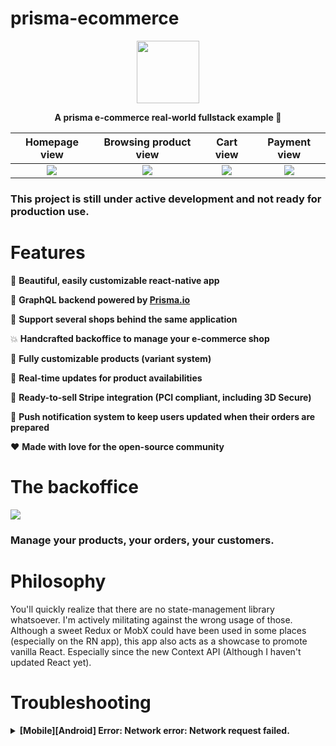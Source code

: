 # prisma-ecommerce
<p align="center">
  <img height=100" src="https://d1k5w7mbrh6vq5.cloudfront.net/images/cache/cc/5b/b9/cc5bb931b5f5fb8914609572a9dc51c1.png">
</p>
<p align="center">                                                                                                               <strong>A prisma e-commerce real-world fullstack example 🚀</strong>
</p>

Homepage view             |  Browsing product view          | Cart view            | Payment view
:-------------------------:|:-------------------------:|:-------------------------:|:-------------------------:
![](https://image.ibb.co/mzo0wJ/Simulator_Screen_Shot_i_Phone_6_2018_05_13_at_15_26_52.png)  | ![](https://image.ibb.co/hGoNAd/Simulator_Screen_Shot_i_Phone_6_2018_05_13_at_15_26_45.png) | ![](https://image.ibb.co/cu4CAd/Simulator_Screen_Shot_i_Phone_6_2018_05_13_at_15_31_16.png) | ![](https://image.ibb.co/gsN4ao/Simulator_Screen_Shot_i_Phone_6_2018_05_22_at_22_25_13.png)

### This project is still under active development and not ready for production use.


# Features

💁 **Beautiful, easily customizable react-native app**

💨 **GraphQL backend powered by [Prisma.io](https://www.prisma.io/)**

🏦 **Support several shops behind the same application**

💥 **Handcrafted backoffice to manage your e-commerce shop**

🔏 **Fully customizable products (variant system)**

💫 **Real-time updates for product availabilities**

💸 **Ready-to-sell Stripe integration (PCI compliant, including 3D Secure)**

🔔 **Push notification system to keep users updated when their orders are prepared**

❤️ **Made with love for the open-source community**



# The backoffice

![](https://image.ibb.co/kGBW3y/Capture_d_e_cran_2018_05_13_a_15_20_59.png)

### Manage your products, your orders, your customers.

# Philosophy

You'll quickly realize that there are no state-management library whatsoever. I'm actively militating against the wrong usage of those. Although a sweet Redux or MobX could have been used in some places (especially on the RN app), this app also acts as a showcase to promote vanilla React. Especially since the new Context API (Although I haven't updated React yet).

# Troubleshooting

<details><summary><strong>[Mobile][Android] Error: Network error: Network request failed.</strong></summary>
<p>

Android is running in an emulator.

The localhost is pointing to the environment in which the code is running. The emulator emulates a real device while the simulator is only imitating the device.

Therefore the localhost on Android is pointing to the emulated Android device. And not to the machine on which your server is running.

The solution is to replace <strong>localhost</strong> with the <strong>local IP address</strong> of your machine.

```
mobile/src/graphql/setupApollo.js


const httpLink = new HttpLink({
  uri: YOUR_LOCAL_IP,
});
```

</p>
</details>




